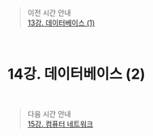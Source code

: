 > 이전 시간 안내  
> [13강. 데이터베이스 (1)         ](./13_Database1.md)  

<br>

# 14강. 데이터베이스 (2)           

<br>

> 다음 시간 안내  
> [15강. 컴퓨터 네트워크         ](./15_Computer_Network.md)  